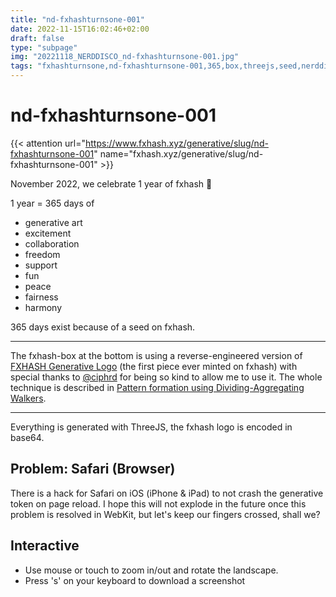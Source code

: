 ```yaml
---
title: "nd-fxhashturnsone-001"
date: 2022-11-15T16:02:46+02:00
draft: false
type: "subpage"
img: "20221118_NERDDISCO_nd-fxhashturnsone-001.jpg"
tags: "fxhashturnsone,nd-fxhashturnsone-001,365,box,threejs,seed,nerddisco,displacement,webgl"
---
```



# nd-fxhashturnsone-001

{{< attention url="https://www.fxhash.xyz/generative/slug/nd-fxhashturnsone-001" name="fxhash.xyz/generative/slug/nd-fxhashturnsone-001" >}} 

November 2022, we celebrate 1 year of fxhash 🎉

1 year = 365 days of

* generative art
* excitement
* collaboration
* freedom
* support
* fun
* peace
* fairness
* harmony

365 days exist because of a seed on fxhash. 

----

The fxhash-box at the bottom is using a reverse-engineered version of [FXHASH Generative Logo](https://www.fxhash.xyz/generative/slug/fxhash-generative-logo) (the first piece ever minted on fxhash) with special thanks to [@ciphrd](https://www.fxhash.xyz/u/ciphrd) for being so kind to allow me to use it. The whole technique is described in [Pattern formation using Dividing-Aggregating Walkers](https://ciphrd.com/2021/03/17/pattern-formation-using-dividing-aggregating-walkers).

----

Everything is generated with ThreeJS, the fxhash logo is encoded in base64. 


## Problem: Safari (Browser)

There is a hack for Safari on iOS (iPhone & iPad) to not crash the generative token on page reload. I hope this will not explode in the future once this problem is resolved in WebKit, but let's keep our fingers crossed, shall we? 

## Interactive
- Use mouse or touch to zoom in/out and rotate the landscape.
- Press 's' on your keyboard to download a screenshot